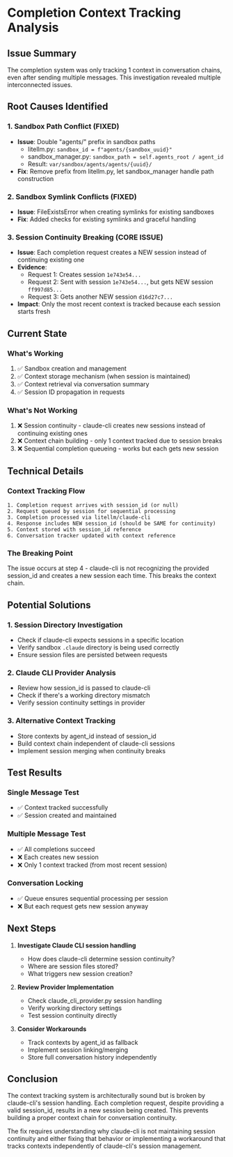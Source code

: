 # Completion Context Tracking Analysis

## Issue Summary

The completion system was only tracking 1 context in conversation chains, even after sending multiple messages. This investigation revealed multiple interconnected issues.

## Root Causes Identified

### 1. Sandbox Path Conflict (FIXED)
- **Issue**: Double "agents/" prefix in sandbox paths
  - litellm.py: `sandbox_id = f"agents/{sandbox_uuid}"`
  - sandbox_manager.py: `sandbox_path = self.agents_root / agent_id`
  - Result: `var/sandbox/agents/agents/{uuid}/`
- **Fix**: Remove prefix from litellm.py, let sandbox_manager handle path construction

### 2. Sandbox Symlink Conflicts (FIXED)
- **Issue**: FileExistsError when creating symlinks for existing sandboxes
- **Fix**: Added checks for existing symlinks and graceful handling

### 3. Session Continuity Breaking (CORE ISSUE)
- **Issue**: Each completion request creates a NEW session instead of continuing existing one
- **Evidence**:
  - Request 1: Creates session `1e743e54...`
  - Request 2: Sent with session `1e743e54...`, but gets NEW session `ff997d85...`
  - Request 3: Gets another NEW session `d16d27c7...`
- **Impact**: Only the most recent context is tracked because each session starts fresh

## Current State

### What's Working
1. ✅ Sandbox creation and management
2. ✅ Context storage mechanism (when session is maintained)
3. ✅ Context retrieval via conversation summary
4. ✅ Session ID propagation in requests

### What's Not Working
1. ❌ Session continuity - claude-cli creates new sessions instead of continuing existing ones
2. ❌ Context chain building - only 1 context tracked due to session breaks
3. ❌ Sequential completion queueing - works but each gets new session

## Technical Details

### Context Tracking Flow
```
1. Completion request arrives with session_id (or null)
2. Request queued by session for sequential processing
3. Completion processed via litellm/claude-cli
4. Response includes NEW session_id (should be SAME for continuity)
5. Context stored with session_id reference
6. Conversation tracker updated with context reference
```

### The Breaking Point
The issue occurs at step 4 - claude-cli is not recognizing the provided session_id and creates a new session each time. This breaks the context chain.

## Potential Solutions

### 1. Session Directory Investigation
- Check if claude-cli expects sessions in a specific location
- Verify sandbox `.claude` directory is being used correctly
- Ensure session files are persisted between requests

### 2. Claude CLI Provider Analysis
- Review how session_id is passed to claude-cli
- Check if there's a working directory mismatch
- Verify session continuity settings in provider

### 3. Alternative Context Tracking
- Store contexts by agent_id instead of session_id
- Build context chain independent of claude-cli sessions
- Implement session merging when continuity breaks

## Test Results

### Single Message Test
- ✅ Context tracked successfully
- ✅ Session created and maintained

### Multiple Message Test
- ✅ All completions succeed
- ❌ Each creates new session
- ❌ Only 1 context tracked (from most recent session)

### Conversation Locking
- ✅ Queue ensures sequential processing per session
- ❌ But each request gets new session anyway

## Next Steps

1. **Investigate Claude CLI session handling**
   - How does claude-cli determine session continuity?
   - Where are session files stored?
   - What triggers new session creation?

2. **Review Provider Implementation**
   - Check claude_cli_provider.py session handling
   - Verify working directory settings
   - Test session continuity directly

3. **Consider Workarounds**
   - Track contexts by agent_id as fallback
   - Implement session linking/merging
   - Store full conversation history independently

## Conclusion

The context tracking system is architecturally sound but is broken by claude-cli's session handling. Each completion request, despite providing a valid session_id, results in a new session being created. This prevents building a proper context chain for conversation continuity.

The fix requires understanding why claude-cli is not maintaining session continuity and either fixing that behavior or implementing a workaround that tracks contexts independently of claude-cli's session management.